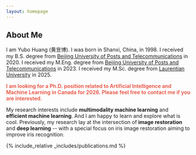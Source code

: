 ```yaml
---
layout: homepage
---
```


## About Me

I am Yubo Huang (黄昱博). I was born in Shanxi, China, in 1998. I received my B.S. degree from [Beijing University of Posts and Telecommunications](https://www.bupt.edu.cn/) in 2020. I received my M.Eng. degree from [Beijing University of Posts and Telecommunications](https://www.bupt.edu.cn/) in 2023. I received my M.Sc. degree from [Laurentian University](https://laurentian.ca/) in 2025.

[//]: # (advised by Prof. [Zhaofeng He]&#40;https://scholar.google.ca/citations?user=JUz2KfAAAAAJ&hl=en&oi=sra&#41;, Prof. [Peipei Li]&#40;https://scholar.google.com/citations?user=A0khpKYAAAAJ&hl=en&#41;, and Prof. [Liuyu Xiang]&#40;https://scholar.google.ca/citations?hl=en&user=Ve82AEsAAAAJ&view_op=list_works&sortby=pubdate&#41;.)

<strong style="color:#e74d3c; font-weight:600"><strong style="color:#e74d3c; font-weight:600"> I am looking for a Ph.D. position related to Artificial Intelligence and Machine Learning in Canada for 2026. Please feel free to contact me if you are interested.</strong></strong>

My research interests include **multimodality machine learning** and **efficient machine learning**. And I am happy to learn and explore what is cool. Previously, my research lay at the intersection of **image restoration** and **deep learning** -- with a special focus on iris image restoration aiming to improve iris recognition.

{% include_relative _includes/publications.md %}

<!-- {% include_relative _includes/services.md %} -->
